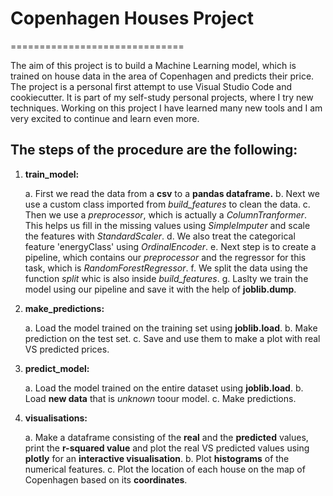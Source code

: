 # Copenhagen Houses Project
==============================

The aim of this project is to build a Machine Learning model, which is trained on house data in the area of Copenhagen and predicts their price. The project is a personal first attempt to use Visual Studio Code and cookiecutter. It is part of my self-study personal projects, where I try new techniques. Working on this project I have learned many new tools and I am very excited to continue and learn even more.


## The steps of the procedure are the following:

1. **train_model:**
    
    a. First we read the data from a **csv** to a **pandas dataframe.**
    b. Next we use a custom class imported from *build_features* to clean the data. 
    c. Then we use a *preprocessor*, which is actually a *ColumnTranformer*. This helps us fill in the missing values using *SimpleImputer* and scale the features with *StandardScaler*.
    d. We also treat the categorical feature 'energyClass' using *OrdinalEncoder*.
    e. Next step is to create a pipeline, which contains our *preprocessor* and the regressor for this task, which is *RandomForestRegressor*.
    f. We split the data using the function *split* whic is also inside *build_features*.
    g. Laslty we train the model using our pipeline and save it with the help of **joblib.dump**.

2. **make_predictions:**
    
    a. Load the model trained on the training set using **joblib.load**.
    b. Make prediction on the test set.
    c. Save and use them to make a plot with real VS predicted prices.

3. **predict_model:**

    a. Load the model trained on the entire dataset using **joblib.load**.
    b. Load **new data** that is *unknown* toour model.
    c. Make predictions.

4. **visualisations:**

    a. Make a dataframe consisting of the **real** and the **predicted** values, print the **r-squared value** and plot the real VS predicted values using **plotly** for an **interactive visualisation**.
    b. Plot **histograms** of the numerical features.
    c. Plot the location of each house on the map of Copenhagen based on its **coordinates**.


